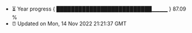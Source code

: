 - ⏳ Year progress { ██████████████████████████▁▁▁▁ } 87.09 %
- ⏰ Updated on Mon, 14 Nov 2022 21:21:37 GMT

